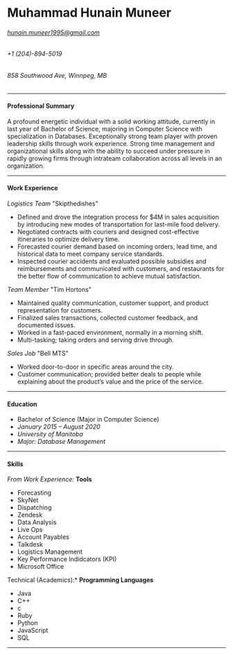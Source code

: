# **Muhammad Hunain Muneer**
###### *hunain.muneer1995@gmail.com*
###### +1 (204)-894-5019
###### 858 Southwood Ave, Winnpeg, MB
---
#### Professional Summary
A profound energetic individual with a solid working attitude, currently in last year of Bachelor of Science, majoring in Computer Science with specialization in Databases. Exceptionally strong team player with proven leadership skills through work experience. Strong time management and organizational skills along with the ability to succeed under pressure in rapidly growing firms through intrateam collaboration across all levels in an organization.

---
#### Work Experience
*Logistics Team*
"Skipthedishes"
* Defined and drove the integration process for $4M in sales acquisition by introducing new modes of transportation for last-mile food delivery. 
* Negotiated contracts with couriers and designed cost-effective itineraries to optimize delivery time. 
* Forecasted courier demand based on incoming orders, lead time, and historical data to meet company service standards.
* Inspected courier accidents and evaluated possible subsidies and reimbursements and communicated with customers, and restaurants for the better flow of communication to achieve mutual satisfaction. 

*Team Member*
"Tim Hortons"
* Maintained quality communication, customer support, and product representation for customers. 
* Finalized sales transactions, collected customer feedback, and documented issues.  
* Worked in a fast-paced environment, normally in a morning shift.
* Multi-tasking; taking orders and serving drive through.

*Sales Job*
"Bell MTS"
* Worked door-to-door in specific areas around the city. 
* Customer communication; provided better deals to people while explaining about the product’s value and the price of the service.

---
#### Education

* Bachelor of Science (Major in Computer Science)
* *January 2015 – August 2020*
* *University of Manitoba*
* *Major: Database Management*
---
#### Skills
*From Work Experience:* 
 **Tools** 
* Forecasting
* SkyNet 
* Dispatching
* Zendesk
* Data Analysis
* Live Ops 
* Account Payables
* Talkdesk 
* Logistics Management
* Key Performance Indidcators (KPI)
* Microsoft Office 

Technical (Academics):* 
**Programming Languages** 
* Java 
* C++ 
* c 
* Ruby 
* Python 
* JavaScript 
* SQL
***
